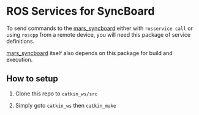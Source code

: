 # ROS Services for SyncBoard

To send commands to the [mars_syncboard](https://github.com/Luxcoldury/mars_syncboard) either with `rosservice call` or using `roscpp` from a remote device, you will need this package of service definitions.

[mars_syncboard](https://github.com/Luxcoldury/mars_syncboard) itself also depends on this package for build and execution.

## How to setup

1. Clone this repo to `catkin_ws/src`

2. Simply goto `catkin_ws` then `catkin_make`
